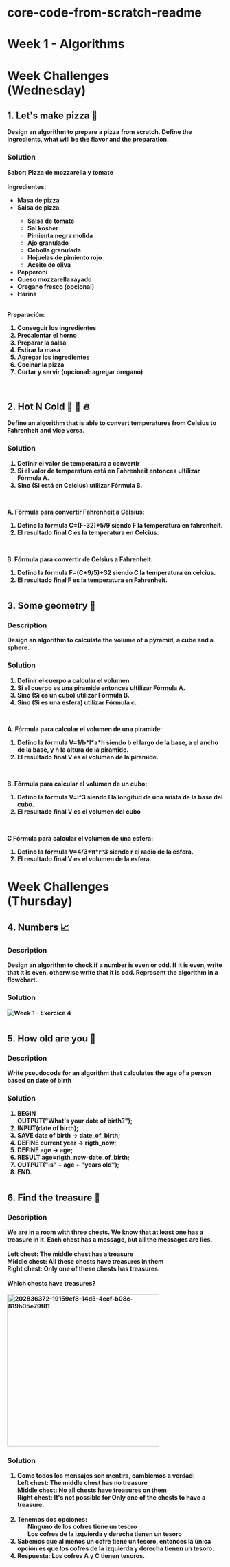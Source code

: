 # core-code-from-scratch-readme

<h1> Week 1 - Algorithms </h1>

<h1> Week Challenges <br> (Wednesday) </h1>
<h2> 1. Let's make pizza 🍕 </h2>
<b> Design an algorithm to prepare a pizza from scratch. Define the ingredients, what will be the flavor and the preparation. </b>

<h3> Solution </h3>
<b> Sabor: Pizza de mozzarella y tomate <br></br>
Ingredientes:
<ul>
  <li> Masa de pizza </li>
  <li> Salsa de pizza </li>
  <ul>
    <li> Salsa de tomate </li>
    <li> Sal kosher </li>
    <li> Pimienta negra molida </li>
    <li> Ajo granulado </li>
    <li> Cebolla granulada </li>
    <li> Hojuelas de pimiento rojo </li>
    <li> Aceite de oliva </li>
  </ul>
  <li> Pepperoni </li>
  <li> Queso mozzarella rayado </li>
  <li> Oregano fresco (opcional) </li>
  <li> Harina </li>
</ul><br>
<b> Preparación: </b>
<ol>
  <li> Conseguir los ingredientes </li>
  <li> Precalentar el horno </li>
  <li> Preparar la salsa </li>
  <li> Estirar la masa </li>
  <li> Agregar los ingredientes </li>
  <li> Cocinar la pizza </li>
  <li> Cortar y servir (opcional: agregar oregano) </li>
</ol><br>

<h2> 2. Hot N Cold 🤒 🧊 🔥 </h2>
<b> Define an algorithm that is able to convert temperatures from Celsius to Fahrenheit and vice versa. </b>

<h3> Solution </h3>

<ol>
  <li> Definir el valor de temperatura a convertir </li>
  <li> Si el valor de temperatura está en Fahrenheit entonces ultilizar Fórmula A. </li>
  <li> Sino (Si está en Celcius) utilizar Fórmula B. </li>
</ol><br>

<b> A. Fórmula para convertir Fahrenheit a Celsius: </b>
<ol>
  <li> Defino la fórmula C=(F-32)*5/9 siendo F la temperatura en fahrenheit.
  <li> El resultado final C es la temperatura en Celcius. </li>
</ol><br>

<b> B. Fórmula para convertir de Celsius a Fahrenheit: </b>
<ol>
  <li> Defino la fórmula F=(C*9/5)+32 siendo C la temperatura en celcius.
  <li> El resultado final F es la temperatura en Fahrenheit. </li>
</ol>

# <h2> 3. Some geometry 📐 </h2>
<h3> Description </h3>
<b> Design an algorithm to calculate the volume of a pyramid, a cube and a sphere. </b>
<h3> Solution </h3>
<ol>
  <li> Definir el cuerpo a calcular el volumen </li>
  <li> Si el cuerpo es una piramide entonces ultilizar Fórmula A. </li>
  <li> Sino (Si es un cubo) utilizar Fórmula B. </li>
  <li> Sino (Si es una esfera) utilizar Fórmula c. </li>
</ol><br>

<b> A. Fórmula para calcular el volumen de una piramide: </b>
<ol>
  <li> Defino la fórmula V=1/b*l*a*h siendo b el largo de la base, a el ancho de la base, y h la altura de la piramide. </li>
  <li> El resultado final V es el volumen de la piramide. </li>
</ol><br>

<b> B. Fórmula para calcular el volumen de un cubo: </b>
<ol>
  <li> Defino la fórmula V=l^3 siendo l la longitud de una arista de la base del cubo. </li>
  <li> El resultado final V es el volumen del cubo
</ol><br>

<b> C Fórmula para calcular el volumen de una esfera: </b>
<ol>
  <li> Defino la fórmula V=4/3*π*r^3 siendo r el radio de la esfera.
  <li> El resultado final V es el volumen de la esfera.
</ol>

# <h1> Week Challenges <br> (Thursday) </h1>
<h2> 4. Numbers 📈 </h2>
<h3> Description </h3>
<b> Design an algorithm to check if a number is even or odd. If it is even, write that it is even, otherwise write that it is odd. Represent the algorithm in a flowchart. </b>

<h3> Solution </h3>

![Week 1 - Exercice 4](https://user-images.githubusercontent.com/87130341/229401391-6ed03a96-8c40-4f84-ba6b-b3df3f1973b2.png)

# <h2> 5. How old are you 👴 </h2>
<h3> Description </h3>
<b> Write pseudocode for an algorithm that calculates the age of a person based on date of birth </b>
<h3> Solution </h3>

<ol>
  <li> BEGIN <br> OUTPUT("What's your date of birth?"); </li>
  <li> INPUT(date of birth);</li>
  <li> SAVE date of birth -> date_of_birth; </li>
  <li> DEFINE current year -> rigth_now; </li>
  <li> DEFINE age -> age; </li>
  <li> RESULT age=rigth_now-date_of_birth; </li>
  <li> OUTPUT("is" + age + "years old"); </li>
  <li> END. </li>
</ol>

# <h2> 6. Find the treasure 👑 </h2>
<h3> Description </h3>
<b> We are in a room with three chests. We know that at least one has a treasure in it. Each chest has a message, but all the messages are lies. </b><br></br>
Left chest: The middle chest has a treasure <br>
Middle chest: All these chests have treasures in them <br>
Right chest: Only one of these chests has treasures. <br></br>
Which chests have treasures? <br></br>
<img width="354" alt="202836372-19159ef8-14d5-4ecf-b08c-819b05e79f81" src="https://user-images.githubusercontent.com/87130341/229407959-f4e870f9-ee3f-4cc2-b490-e0812bcb240b.png">
<h3> Solution </h3>
<ol>
  <li> Como todos los mensajes son mentira, cambiemos a verdad: <br>
  Left chest: The middle chest has no treasure <br>
  Middle chest: No all chests have treasures on them <br>
  Right chest: It's not possible for Only one of the chests to have a treasure. <br></br> </li>
  <li> Tenemos dos opciones:
  <ul> Ninguno de los cofres tiene un tesoro </ul>
  <ul> Los cofres de la izquierda y derecha tienen un tesoro </ul>
  </li>
  <li> Sabemos que al menos un cofre tiene un tesoro, entonces la única opción es que los cofres de la izquierda y derecha tienen un tesoro. </li>
  <li> Respuesta: Los cofres A y C tienen tesoros. </li>
</ol>

  
  
  
    
    
    




    




  
  
  
    
    
    

